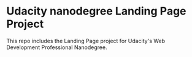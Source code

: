 # Udacity nanodegree Landing Page Project

This repo includes the Landing Page project for Udacity's Web Development Professional Nanodegree.
